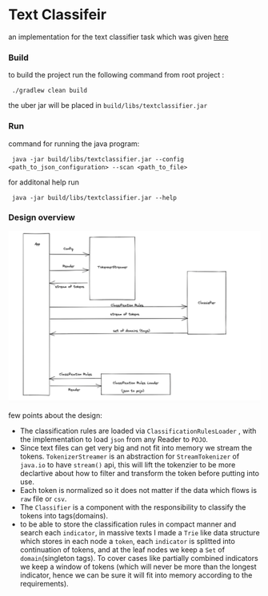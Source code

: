 
  
  
# Text Classifeir  
  
an implementation for the text classifier task which was given [here](https://github.com/Mcas-Interviews/TextClassifier_AviadShiber/issues/1)  
  
### **Build**  
to build the project run the following command from root project :  
  
  
  

     ./gradlew clean build   

the uber jar will be placed in `build/libs/textclassifier.jar`  
  
  
  
### **Run**  
command for running the java program:  
  

     java -jar build/libs/textclassifier.jar --config <path_to_json_configuration> --scan <path_to_file>   

for additonal help run  
  

     java -jar build/libs/textclassifier.jar --help  

### Design overview  
![overall design](docs/design.png)  
  
few points about the design:  
  
- The classification rules are loaded via `ClassificationRulesLoader` , with the implementation to load `json` from any Reader to `POJO`.  
- Since text files can get very big and not fit into memory we stream the tokens. `TokenizerStreamer` is an abstraction for `StreamTokenizer` of `java.io` to have `stream()` api, this will lift the tokenzier to be more declartive about how to filter and transform the token before putting into use.  
- Each token is normalized so it does not matter if the data which flows is `raw` file or `csv`.  
- The `Classifier` is a component with the responsibility to classify the tokens into tags(domains).  
- to be able to store the classification rules in compact manner and search each `indicator`, in massive texts I made a `Trie` like data structure which stores in each node a `token`, each `indicator` is splitted into continuation of tokens, and at the leaf nodes we keep a `Set` of `domain`(singleton tags). To cover cases like partially combined indicators we keep a window of tokens (which will never be more than the longest indicator, hence we can be sure it will fit into memory according to the requirements).

